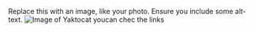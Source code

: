 Replace this with an image, like your photo. Ensure you include some alt-text.
![Image of Yaktocat](https://octodex.github.com/images/yaktocat.png)
youcan chec the links
